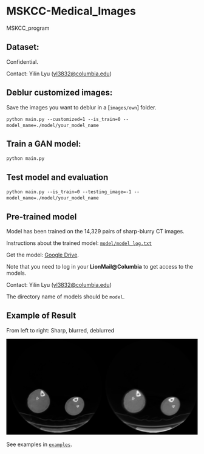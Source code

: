 # MSKCC-Medical_Images
MSKCC_program

## Dataset:

Confidential. 

Contact: Yilin Lyu (yl3832@columbia.edu)

## Deblur customized images:

Save the images you want to deblur in a [`images/own`] folder.

```
python main.py --customized=1 --is_train=0 --model_name=./model/your_model_name
```

## Train a GAN model:
```
python main.py 
```

## Test model and evaluation 
```
python main.py --is_train=0 --testing_image=-1 --model_name=./model/your_model_name
```

## Pre-trained model
Model has been trained on the 14,329 pairs of sharp-blurry CT images. 

Instructions about the trained model: [`model/model_log.txt`](model)

Get the model: [Google Drive](https://drive.google.com/drive/folders/1kkcD8GRtkKO720eh9nFNFHD4UBb0vBBG?usp=sharing).

Note that you need to log in your **LionMail@Columbia** to get access to the models.

Contact: Yilin Lyu (yl3832@columbia.edu)

The directory name of models should be `model`.

## Example of Result
From left to right: Sharp, blurred, deblurred

![image](./code/deblur_generate/Deblur_1532831458_gray/3.PNG)

See examples in [`examples`](deblur_generate).
